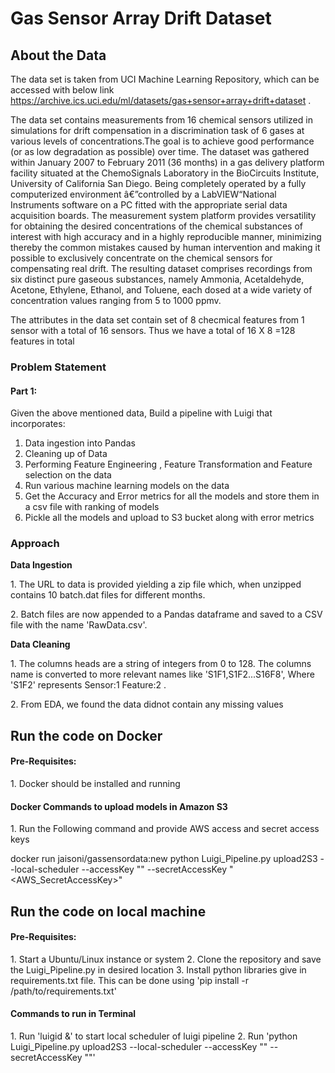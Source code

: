 <h1> Gas Sensor Array Drift Dataset</h1>

<h2>About the Data</h2>

The data set is taken from UCI Machine Learning Repository, which can be accessed with below link https://archive.ics.uci.edu/ml/datasets/gas+sensor+array+drift+dataset . 

The data set contains measurements from 16 chemical sensors utilized in simulations for drift compensation in a discrimination task of 6 gases at various levels of concentrations.The goal is to achieve good performance (or as low degradation as possible) over time.
The dataset was gathered within January 2007 to February 2011 (36 months) in a gas delivery platform facility situated at the ChemoSignals Laboratory in the BioCircuits Institute, University of California San Diego. Being completely operated by a fully computerized environment â€”controlled by a LabVIEW“National Instruments software on a PC fitted with the appropriate serial data acquisition boards. The measurement system platform provides versatility for obtaining the desired concentrations of the chemical substances of interest with high accuracy and in a highly reproducible manner, minimizing thereby the common mistakes caused by human intervention and making it possible to exclusively concentrate on the chemical sensors for compensating real drift.
The resulting dataset comprises recordings from six distinct pure gaseous substances, namely Ammonia, Acetaldehyde, Acetone, Ethylene, Ethanol, and Toluene, each dosed at a wide variety of concentration values ranging from 5 to 1000 ppmv.

The attributes in the data set contain set of 8 checmical features from 1 sensor with a total of 16 sensors. Thus we have a total of     16 X 8 =128 features in total

<h3> Problem Statement </h3>
<h4>Part 1:</h4>

Given the above mentioned data, Build a pipeline with Luigi that incorporates:
 1. Data ingestion into Pandas
 2. Cleaning up of Data
 3. Performing Feature Engineering , Feature Transformation and Feature selection on the data
 4. Run various  machine learning models on the data
 5. Get the Accuracy and Error metrics for all the models and store them in a csv file with ranking of models
 6. Pickle all the models and upload to S3 bucket along with error metrics

<h3> Approach</h3>
 <b> Data Ingestion </b>
  <p>1. The URL to data is provided yielding a zip file which, when unzipped contains 10 batch.dat files for different months.</p>
  <p>2. Batch files are now appended to a Pandas dataframe and saved to a CSV file with the name 'RawData.csv'.</p>
 <b> Data Cleaning </b>
 <p>1. The columns heads are a string of integers  from 0 to 128. The columns name is converted to more relevant names like 'S1F1,S1F2...S16F8', Where 'S1F2' represents Sensor:1 Feature:2 .</p>
 <p>2. From EDA, we found the data didnot contain any missing values</p>

<h2>Run the code on Docker</h2>

<h4>Pre-Requisites:</h4>
 1. Docker should be installed and running

<h4> Docker Commands to upload models in Amazon S3</h4>
 1. Run the Following command and provide AWS access and secret access keys
 
docker run jaisoni/gassensordata:new python Luigi_Pipeline.py upload2S3 --local-scheduler --accessKey "<AWSAccessKey>" --secretAccessKey "<AWS_SecretAccessKey>"

<h2>Run the code on local machine</h2>
<h4>Pre-Requisites:</h4>
 1. Start a Ubuntu/Linux instance or system
 2. Clone the repository and save the Luigi_Pipeline.py in desired location
 3. Install python libraries give in requirements.txt file. This can be done using 'pip install -r /path/to/requirements.txt'
<h4>Commands to run in Terminal</h4>
 1. Run 'luigid &' to start local scheduler of luigi pipeline
 2. Run 'python Luigi_Pipeline.py upload2S3 --local-scheduler --accessKey "<AWSAccessKey>" --secretAccessKey "<AWS_SecretAccessKey>"'

